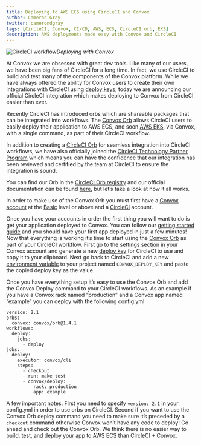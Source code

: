 ```yaml
---
title: Deploying to AWS ECS using CircleCI and Convox
author: Cameron Gray
twitter: camerondgray
tags: [CircleCI, Convox, CI/CD, AWS, ECS, CircleCI orb, EKS]
description: AWS deployments made easy with Convox and CircleCI
---
```


![CircleCI workflow](/images/circle_deployment.png)*Deploying with Convox*

<!--more-->

At Convox we are obsessed with great dev tools. Like many of our users, we have been big fans of CircleCI for a long time. In fact, we use CircleCI to build and test many of the components of the Convox platform. While we have always offered the ability for Convox users to create their own integrations with CircleCI using [deploy keys](https://docsv2.convox.com/console/deploy-keys), today we are announcing our official CircleCI integration which makes deploying to Convox from CircleCI easier than ever.

Recently CircleCI has introduced orbs which are shareable packages that can be integrated into workflows. The [Convox Orb](https://circleci.com/orbs/registry/orb/convox/orb) allows CircleCI users to easily deploy their application to AWS ECS, and soon [AWS EKS](https://convox.com/k8s), via Convox, with a single command, as part of their CircleCI workflow.

In addition to creating a [CircleCI Orb](https://circleci.com/docs/2.0/creating-orbs/) for seamless integration into CircleCI workflows, we have also officially joined the [CircleCI Technology Partner Program](https://circleci.com/blog/announcing-orbs-technology-partner-program/) which means you can have the confidence that our integration has been reviewed and certified by the team at CircleCI to ensure the integration is sound.

You can find our Orb in the [CircleCI Orb registry](https://circleci.com/orbs/registry/) and our official documentation can be found [here](https://docsv2.convox.com/external-services/circleci), but let’s take a look at how it all works.

In order to make use of the Convox Orb you must first have a [Convox account](https://console.convox.com/signup) at the [Basic](https://convox.com/pricing) level or above and a [CircleCI](https://circleci.com/) account.

Once you have your accounts in order the first thing you will want to do is get your application deployed to Convox. You can follow our [getting started guide](https://docsv2.convox.com/introduction/getting-started) and you should have your first app deployed in just a few minutes! Now that everything is working it’s time to start using the [Convox Orb](https://circleci.com/orbs/registry/orb/convox/orb) as part of your CircleCI workflow. First go to the settings section in your Convox account and generate a new [deploy key](https://docsv2.convox.com/console/deploy-keys) for CircleCI to use and copy it to your clipboard. Next go back to CircleCI and add a new [environment variable](https://circleci.com/docs/2.0/env-vars/#section=projects) to your project named `CONVOX_DEPLOY_KEY` and paste the copied deploy key as the value.

Once you have everything setup it’s easy to use the Convox Orb and add the Convox Deploy command to your CircleCI workflows. As an example if you have a Convox rack named “production” and a Convox app named “example” you can deploy with the following config.yml

```
version: 2.1
orbs:
  convox: convox/orb@1.4.1
workflows:
  deploy:
    jobs:
      - deploy
jobs:
  deploy:
    executor: convox/cli
    steps:
      - checkout
      - run: make test
      - convox/deploy:
          rack: production
          app: example
```

 A few important notes. First you need to specify `version: 2.1` in your config.yml in order to use orbs on CircleCI. Second if you want to use the Convox Orb deploy command you need to make sure it’s preceded by a `checkout` command otherwise Convox won’t have any code to deploy! Go ahead and check out the Convox Orb. We think there is no easier way to build, test, and deploy your app to AWS ECS than CircleCI + Convox.
